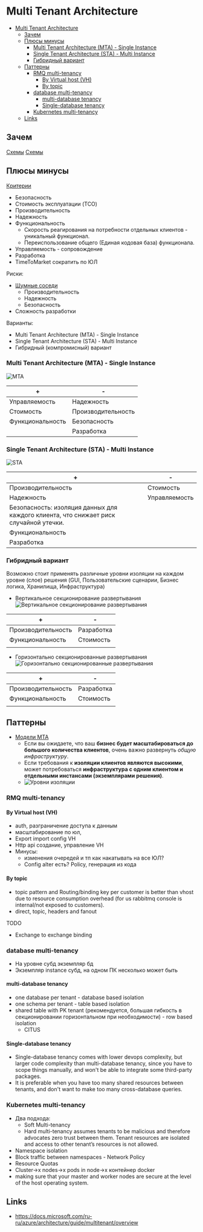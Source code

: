 # Multi Tenant Architecture

- [Multi Tenant Architecture](#multi-tenant-architecture)
	- [Зачем](#зачем)
	- [Плюсы минусы](#плюсы-минусы)
		- [Multi Tenant Architecture (MTA) - Single Instance](#multi-tenant-architecture-mta---single-instance)
		- [Single Tenant Architecture (STA) - Multi Instance](#single-tenant-architecture-sta---multi-instance)
		- [Гибридный вариант](#гибридный-вариант)
	- [Паттерны](#паттерны)
		- [RMQ multi-tenancy](#rmq-multi-tenancy)
			- [By Virtual host (VH)](#by-virtual-host-vh)
			- [By topic](#by-topic)
		- [database multi-tenancy](#database-multi-tenancy)
			- [multi-database tenancy](#multi-database-tenancy)
			- [Single-database tenancy](#single-database-tenancy)
		- [Kubernetes multi-tenancy](#kubernetes-multi-tenancy)
	- [Links](#links)

## Зачем

[Схемы](https://docs.google.com/document/d/1adNn0l5iUZFGiqMzqjup6f-DtkBPP4pnbDjRsP8M70E/edit?usp=sharing)
[Схемы](../img/)

## Плюсы минусы

[Критерии](arch.criteria.md)

- Безопасность
- Стоимость эксплуатации (TCO)
- Производительность
- Надежность
- Функциональность 
  - Скорость реагирования на потребности отдельных клиентов - уникальный функционал. 
  - Переиспользование общего (Единая кодовая база) функционала.
- Управляемость - сопровождение
- Разработка
- TimeToMarket сократить по ЮЛ

Риски:

- [Шумные соседи](https://docs.microsoft.com/ru-RU/azure/architecture/antipatterns/noisy-neighbor/noisy-neighbor)
  - Производительность
  - Надежность
  - Безопасность
- Сложность разработки

Варианты:

- Multi Tenant Architecture (MTA) - Single Instance
- Single Tenant Architecture (STA) - Multi Instance
- Гибридный (компромисный) вариант

### Multi Tenant Architecture (MTA) - Single Instance

![MTA](https://docs.microsoft.com/ru-RU/azure/architecture/guide/multitenant/considerations/media/tenancy-models/fully-multitenant-deployments.png)

| + | - |
| - | - |
| Управляемость | Надежность |
| Стоимость | Производительность  |
| Функциональность | Безопасность |
| | Разработка |

### Single Tenant Architecture (STA) - Multi Instance

![STA](https://docs.microsoft.com/ru-RU/azure/architecture/guide/multitenant/considerations/media/tenancy-models/automated-single-tenant-deployments.png)

| + | - |
| - | - |
| Производительность | Стоимость |
| Надежность | Управляемость |
| Безопасность: изоляция данных для каждого клиента, что снижает риск случайной утечки. | |
| Функциональность |  |
| Разработка | |

### Гибридный вариант

Возможно стоит применять различные уровни изоляции на каждом уровне (слое) решения (GUI, Пользовательские сценарии, Бизнес логика, Хранилища, Инфраструктура)

- Вертикальное секционирование развертывания
![Вертикальное секционирование развертывания](https://docs.microsoft.com/ru-RU/azure/architecture/guide/multitenant/considerations/media/tenancy-models/vertically-partitioned-deployments.png)

| + | - |
| - | - |
| Производительность | Разработка |
| Функциональность | Стоимость |
||  |

- Горизонтально секционированные развертывания
![Горизонтально секционированные развертывания](https://docs.microsoft.com/ru-RU/azure/architecture/guide/multitenant/considerations/media/tenancy-models/horizontally-partitioned-deployments.png)

| + | - |
| - | - |
| Производительность | Разработка |
| Функциональность | Стоимость |
||  |

## Паттерны

- [Модели MTA](https://docs.microsoft.com/ru-ru/azure/architecture/guide/multitenant/considerations/tenancy-models)
  - Если вы ожидаете, что ваш **бизнес будет масштабироваться до большого количества клиентов**, очень важно развернуть *общую инфраструктуру*.
  - Если требования к **изоляции клиентов являются высокими**, может потребоваться **инфраструктура с одним клиентом и отдельными инстансами (экземплярами решения)**.
  - ![Уровни изоляции](https://docs.microsoft.com/ru-RU/azure/architecture/guide/multitenant/considerations/media/tenancy-models/isolated-shared.png)

### RMQ multi-tenancy

#### By Virtual host (VH)

- auth, разграничение доступа к данным
- масштабирование по юл,
- Export import config VH
- Http api создание, управление VH
- Минусы:
  - изменения очередей и тп как накатывать на все ЮЛ?
  - Config alter есть? Policy, генерация из кода

#### By topic

- topic pattern and Routing/binding key per customer is better than vhost due to resource consumption overhead (for us rabbitmq console is internal/not exposed to customers).
- direct, topic, headers and fanout

TODO

- Exchange to exchange binding

### database multi-tenancy

- На уровне субд экземпляр бд
- Экземпляр instance субд, на одном ПК несколько может быть

#### multi-database tenancy

- one database per tenant - database based isolation
- one schema per tenant - table based isolation
- shared table with PK tenant (рекомендуется, большая гибкость в секционировании горизонтальном при необходимости) - row based isolation
  - CITUS 
  
#### Single-database tenancy

- Single-database tenancy comes with lower devops complexity, but larger code complexity than multi-database tenancy, since you have to scope things manually, and won't be able to integrate some third-party packages.
- It is preferable when you have too many shared resources between tenants, and don't want to make too many cross-database queries.

### Kubernetes multi-tenancy

- Два подхода:
	- Soft Multi-tenancy
	- Hard multi-tenancy assumes tenants to be malicious and therefore advocates zero trust between them. Tenant resources are isolated and access to other tenant’s resources is not allowed.
- Namespace isolation
- Block traffic between namespaces - Network Policy
- Resource Quotas
- Cluster->x nodes->x pods in node->x контейнер docker
- making sure that your master and worker nodes are secure at the level of the host operating system.

## Links

- https://docs.microsoft.com/ru-ru/azure/architecture/guide/multitenant/overview
